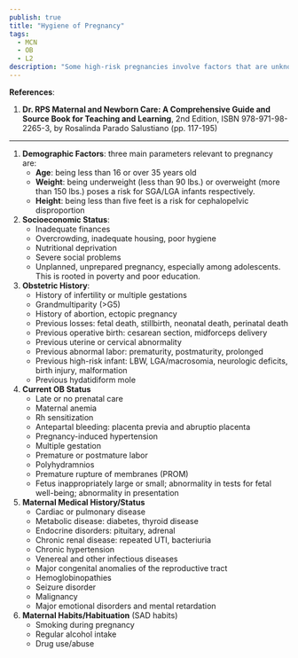 ```yaml
---
publish: true
title: "Hygiene of Pregnancy"
tags:
  - MCN
  - OB
  - L2
description: "Some high-risk pregnancies involve factors that are unknown or non-modifiable, but many cases involve risk factors that can be modified and thus improve health ourcomes for both the mother and infant."
---
```

**References**:
1. **Dr. RPS Maternal and Newborn Care: A Comprehensive Guide and Source Book for Teaching and Learning**, 2nd Edition, ISBN 978-971-98-2265-3, by Rosalinda Parado Salustiano (pp. 117-195)

___

1. **Demographic Factors**: three main parameters relevant to pregnancy are:
	- **Age**: being less than 16 or over 35 years old
	- **Weight**: being underweight (less than 90 lbs.) or overweight (more than 150 lbs.) poses a risk for SGA/LGA infants respectively.
	- **Height**: being less than five feet is a risk for cephalopelvic disproportion
2. **Socioeconomic Status**:
	- Inadequate finances
	- Overcrowding, inadequate housing, poor hygiene
	- Nutritional deprivation
	- Severe social problems
	- Unplanned, unprepared pregnancy, especially among adolescents. This is rooted in poverty and poor education.
3. **Obstetric History**:
	- History of infertility or multiple gestations
	- Grandmultiparity (>G5)
	- History of abortion, ectopic pregnancy
	- Previous losses: fetal death, stillbirth, neonatal death, perinatal death
	- Previous operative birth: cesarean section, midforceps delivery
	- Previous uterine or cervical abnormality
	- Previous abnormal labor: prematurity, postmaturity, prolonged
	- Previous high-risk infant: LBW, LGA/macrosomia, neurologic deficits, birth injury, malformation
	- Previous hydatidiform mole
4. **Current OB Status**
	- Late or no prenatal care
	- Maternal anemia
	- Rh sensitization
	- Antepartal bleeding: placenta previa and abruptio placenta
	- Pregnancy-induced hypertension
	- Multiple gestation
	- Premature or postmature labor
	- Polyhydramnios
	- Premature rupture of membranes (PROM)
	- Fetus inappropriately large or small; abnormality in tests for fetal well-being; abnormality in presentation
5. **Maternal Medical History/Status**
	- Cardiac or pulmonary disease
	- Metabolic disease: diabetes, thyroid disease
	- Endocrine disorders: pituitary, adrenal
	- Chronic renal disease: repeated UTI, bacteriuria
	- Chronic hypertension
	- Venereal and other infectious diseases
	- Major congenital anomalies of the reproductive tract
	- Hemoglobinopathies
	- Seizure disorder
	- Malignancy
	- Major emotional disorders and mental retardation
6. **Maternal Habits/Habituation** (SAD habits)
	- Smoking during pregnancy
	- Regular alcohol intake
	- Drug use/abuse
